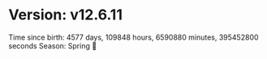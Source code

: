 # Version: v12.6.11
Time since birth: 4577 days, 109848 hours, 6590880 minutes, 395452800 seconds
Season: Spring 🌸
